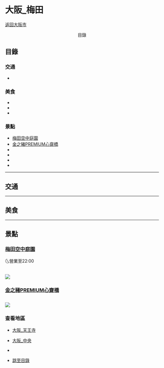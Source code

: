 <!-- 複製格式使用
 ![]()    圖片
- [](#)   目錄索引
<div align=center><img src=" url "/></div>  圖片置中
 
-->
<!-- 備註 -->
# 大阪_梅田
[返回大阪市](大阪市.md)

<center>目錄</center>

## 目錄

### 交通
- [](#)

### 美食
- [](#)
- [](#)
- [](#)


### 景點
- [梅田空中庭園](#梅田空中庭園)
- [金之豬PREMIUM心齋橋](#金之豬PREMIUM心齋橋)
- [](#)
- [](#)
- [](#)
- [](#)


---
## 交通

---
## 美食

---
## 景點

### [梅田空中庭園](https://osaka.letsgojp.com/archives/51696/) 

🌜營業至22:00

![](https://cdn.discordapp.com/attachments/1024345682305372272/1026511592491319336/unknown.png)
---
### [金之豬PREMIUM心齋橋](https://travel.yahoo.com.tw/news/%E8%B6%85%E9%AB%98cp%E5%80%BC%E5%8D%88%E9%A4%90-%E5%A4%A7%E9%98%AA%E6%A2%85%E7%94%B0-%E5%BF%83%E9%BD%8B%E6%A9%8B-%E5%90%83%E5%88%B0%E9%A3%BD-%E9%A4%90%E5%BB%B33%E9%81%B8-023000937.html#:~:text=%E3%80%90%E5%BF%83%E9%BD%8B%E6%A9%8B%E3%80%91%E5%93%81%E5%98%97%E4%BD%BF%E7%94%A8%E9%AB%98%E7%B4%9A%E8%82%89%E5%93%81%E7%9A%84%E6%B6%AE%E6%B6%AE%E9%8D%8B%E5%90%83%E5%88%B0%E9%A3%BD%EF%BC%81%E3%80%8C%E9%87%91%E4%B9%8B%E8%B1%ACPREMIUM%E5%BF%83%E9%BD%8B%E6%A9%8B%E3%80%8D)
![](https://cdn.discordapp.com/attachments/1024345682305372272/1029056206662283315/unknown.png)
---

### 查看地區

* [大阪_天王寺](大阪_天王寺.md)

* [大阪_中央](大阪_中央.md)
* 
- [跳至目錄](#目錄)

